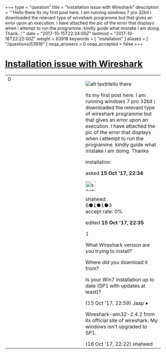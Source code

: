 +++
type = "question"
title = "Installation issue with Wireshark"
description = '''Hello there Its my first post here.  I am running windows 7 pro 32bit i downloaded the relevant type of wireshark programme but that gives an error upon an execution.  I have attached the pic of the error that displays when i attempt to run the programme.  kindly guide what mistake i am doing. Thank...'''
date = "2017-10-15T22:34:00Z"
lastmod = "2017-10-16T22:22:00Z"
weight = 63918
keywords = [ "installation" ]
aliases = [ "/questions/63918" ]
osqa_answers = 0
osqa_accepted = false
+++

<div class="headNormal">

# [Installation issue with Wireshark](/questions/63918/installation-issue-with-wireshark)

</div>

<div id="main-body">

<div id="askform">

<table id="question-table" style="width:100%;"><colgroup><col style="width: 50%" /><col style="width: 50%" /></colgroup><tbody><tr class="odd"><td style="width: 30px; vertical-align: top"><div class="vote-buttons"><span id="post-63918-upvote" class="ajax-command post-vote up" rel="nofollow" title="I like this post (click again to cancel)"> </span><div id="post-63918-score" class="post-score" title="current number of votes">0</div><span id="post-63918-downvote" class="ajax-command post-vote down" rel="nofollow" title="I dont like this post (click again to cancel)"> </span> <span id="favorite-mark" class="ajax-command favorite-mark" rel="nofollow" title="mark/unmark this question as favorite (click again to cancel)"> </span><div id="favorite-count" class="favorite-count"></div></div></td><td><div id="item-right"><div class="question-body"><p><img src="https://osqa-ask.wireshark.org/upfiles/wireshark_mG2FLWK.png" alt="alt text" />Hello there</p><p>Its my first post here. I am running windows 7 pro 32bit i downloaded the relevant type of wireshark programme but that gives an error upon an execution. I have attached the pic of the error that displays when i attempt to run the programme. kindly guide what mistake i am doing. Thanks</p></div><div id="question-tags" class="tags-container tags"><span class="post-tag tag-link-installation" rel="tag" title="see questions tagged &#39;installation&#39;">installation</span></div><div id="question-controls" class="post-controls"></div><div class="post-update-info-container"><div class="post-update-info post-update-info-user"><p>asked <strong>15 Oct '17, 22:34</strong></p><img src="https://secure.gravatar.com/avatar/b5eea2a6c7b31744f8e1f0c4eae2c518?s=32&amp;d=identicon&amp;r=g" class="gravatar" width="32" height="32" alt="shaheed&#39;s gravatar image" /><p><span>shaheed</span><br />
<span class="score" title="6 reputation points">6</span><span title="1 badges"><span class="badge1">●</span><span class="badgecount">1</span></span><span title="1 badges"><span class="silver">●</span><span class="badgecount">1</span></span><span title="3 badges"><span class="bronze">●</span><span class="badgecount">3</span></span><br />
<span class="accept_rate" title="Rate of the user&#39;s accepted answers">accept rate:</span> <span title="shaheed has no accepted answers">0%</span></p></img></div><div class="post-update-info post-update-info-edited"><p><span> edited <strong>15 Oct '17, 22:35</strong> </span></p></div></div><div id="comments-container-63918" class="comments-container"><span id="63919"></span><div id="comment-63919" class="comment"><div id="post-63919-score" class="comment-score">1</div><div class="comment-text"><p>What Wireshark version are you trying to install?</p><p>Where did you download it from?</p><p>Is your Win7 installation up to date (SP1 with updates at least)?</p></div><div id="comment-63919-info" class="comment-info"><span class="comment-age">(15 Oct '17, 22:59)</span> <span class="comment-user userinfo">Jaap ♦</span></div></div><span id="63951"></span><div id="comment-63951" class="comment"><div id="post-63951-score" class="comment-score"></div><div class="comment-text"><p>Wireshark-win32-2.4.2 from its official site of wireshark. My windows isn't upgraded to SP1.</p></div><div id="comment-63951-info" class="comment-info"><span class="comment-age">(16 Oct '17, 22:22)</span> <span class="comment-user userinfo">shaheed</span></div></div></div><div id="comment-tools-63918" class="comment-tools"></div><div class="clear"></div><div id="comment-63918-form-container" class="comment-form-container"></div><div class="clear"></div></div></td></tr></tbody></table>

</div>

</div>

